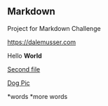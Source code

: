 ## Markdown
Project for Markdown Challenge 

<https://dalemusser.com>

Hello **World**

[Second file](second.md)

[Dog Pic](Dog.jpg)

*words
*more words 
